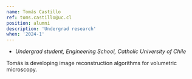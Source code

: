 ```yaml
---
name: Tomás Castillo
ref: toms.castillo@uc.cl
position: alumni
description: 'Undergrad research'
when: '2024-1'
---
```


- _Undergrad student, Engineering School, Catholic University of Chile_

Tomás is developing image reconstruction algorithms for volumetric microscopy. 